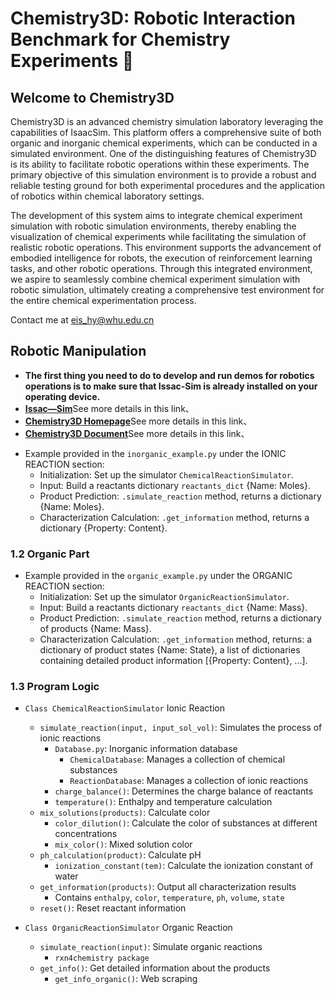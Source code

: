 # Chemistry3D: Robotic Interaction Benchmark for Chemistry Experiments 🧪
## Welcome to Chemistry3D
Chemistry3D is an advanced chemistry simulation laboratory leveraging the capabilities of IsaacSim. This platform offers a comprehensive suite of both organic and inorganic chemical experiments, which can be conducted in a simulated environment. One of the distinguishing features of Chemistry3D is its ability to facilitate robotic operations within these experiments. The primary objective of this simulation environment is to provide a robust and reliable testing ground for both experimental procedures and the application of robotics within chemical laboratory settings.

The development of this system aims to integrate chemical experiment simulation with robotic simulation environments, thereby enabling the visualization of chemical experiments while facilitating the simulation of realistic robotic operations. This environment supports the advancement of embodied intelligence for robots, the execution of reinforcement learning tasks, and other robotic operations. Through this integrated environment, we aspire to seamlessly combine chemical experiment simulation with robotic simulation, ultimately creating a comprehensive test environment for the entire chemical experimentation process.

Contact me at eis_hy@whu.edu.cn

## Robotic Manipulation

* **The first thing you need to do to develop and run demos for robotics operations is to make sure that Issac-Sim is already installed on your operating device.**
* [**Issac—Sim**](https://docs.omniverse.nvidia.com/isaacsim/latest/index.html)See more details in this link、
* [**Chemistry3D Homepage**](https://www.omni-chemistry.com/#/)See more details in this link、
* [**Chemistry3D Document**](https://www.omni-chemistry.com/#/)See more details in this link、
- Example provided in the `inorganic_example.py` under the IONIC REACTION section:
  - Initialization: Set up the simulator `ChemicalReactionSimulator`.
  - Input: Build a reactants dictionary `reactants_dict` {Name: Moles}.
  - Product Prediction: `.simulate_reaction` method, returns a dictionary {Name: Moles}.
  - Characterization Calculation: `.get_information` method, returns a dictionary {Property: Content}.

### 1.2 Organic Part

- Example provided in the `organic_example.py` under the ORGANIC REACTION section:
  - Initialization: Set up the simulator `OrganicReactionSimulator`.
  - Input: Build a reactants dictionary `reactants_dict` {Name: Mass}.
  - Product Prediction: `.simulate_reaction` method, returns a dictionary of products {Name: Mass}.
  - Characterization Calculation: `.get_information` method, returns: a dictionary of product states {Name: State}, a list of dictionaries containing detailed product information [{Property: Content}, ...].

### 1.3 Program Logic

- `Class ChemicalReactionSimulator` Ionic Reaction
  - `simulate_reaction(input, input_sol_vol)`: Simulates the process of ionic reactions
    - `Database.py`: Inorganic information database
      - `ChemicalDatabase`: Manages a collection of chemical substances
      - `ReactionDatabase`: Manages a collection of ionic reactions
    - `charge_balance()`: Determines the charge balance of reactants
    - `temperature()`: Enthalpy and temperature calculation
  - `mix_solutions(products)`: Calculate color
    - `color_dilution()`: Calculate the color of substances at different concentrations
    - `mix_color()`: Mixed solution color
  - `ph_calculation(product)`: Calculate pH
    - `ionization_constant(tem)`: Calculate the ionization constant of water
  - `get_information(products)`: Output all characterization results
    - Contains `enthalpy`, `color`, `temperature`, `ph`, `volume`, `state`
  - `reset()`: Reset reactant information

- `Class OrganicReactionSimulator` Organic Reaction
  - `simulate_reaction(input)`: Simulate organic reactions
    - `rxn4chemistry package`
  - `get_info()`: Get detailed information about the products
    - `get_info_organic()`: Web scraping

